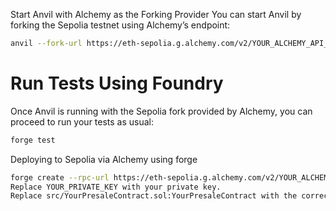 Start Anvil with Alchemy as the Forking Provider
You can start Anvil by forking the Sepolia testnet using Alchemy’s endpoint:

```bash
anvil --fork-url https://eth-sepolia.g.alchemy.com/v2/YOUR_ALCHEMY_API_KEY --chain-id 11155111
```
# Run Tests Using Foundry
Once Anvil is running with the Sepolia fork provided by Alchemy, you can proceed to run your tests as usual:

```bash
forge test
```

Deploying to Sepolia via Alchemy using forge
```bash
forge create --rpc-url https://eth-sepolia.g.alchemy.com/v2/YOUR_ALCHEMY_API_KEY --private-key YOUR_PRIVATE_KEY src/YourPresaleContract.sol:YourPresaleContract
Replace YOUR_PRIVATE_KEY with your private key.
Replace src/YourPresaleContract.sol:YourPresaleContract with the correct path and contract name
```
